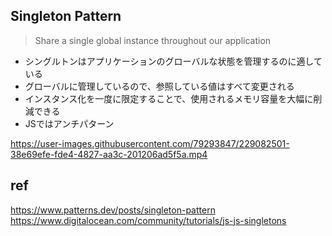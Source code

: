 ## Singleton Pattern
>Share a single global instance throughout our application

- シングルトンはアプリケーションのグローバルな状態を管理するのに適している
- グローバルに管理しているので、参照している値はすべて変更される
- インスタンス化を一度に限定することで、使用されるメモリ容量を大幅に削減できる
- JSではアンチパターン



https://user-images.githubusercontent.com/79293847/229082501-38e69efe-fde4-4827-aa3c-201206ad5f5a.mp4



## ref
https://www.patterns.dev/posts/singleton-pattern
https://www.digitalocean.com/community/tutorials/js-js-singletons


